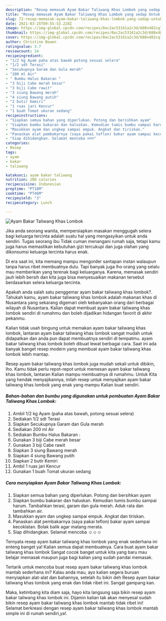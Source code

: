 ```yaml
---
description: "Resep memasak Ayam Bakar Taliwang Khas Lombok yang sedap Untuk Jualan"
title: "Resep memasak Ayam Bakar Taliwang Khas Lombok yang sedap Untuk Jualan"
slug: 72-resep-memasak-ayam-bakar-taliwang-khas-lombok-yang-sedap-untuk-jualan
date: 2021-03-25T09:55:53.228Z
image: https://img-global.cpcdn.com/recipes/0ac2ac53161a2c3d/680x482cq70/ayam-bakar-taliwang-khas-lombok-foto-resep-utama.jpg
thumbnail: https://img-global.cpcdn.com/recipes/0ac2ac53161a2c3d/680x482cq70/ayam-bakar-taliwang-khas-lombok-foto-resep-utama.jpg
cover: https://img-global.cpcdn.com/recipes/0ac2ac53161a2c3d/680x482cq70/ayam-bakar-taliwang-khas-lombok-foto-resep-utama.jpg
author: Christine Bowen
ratingvalue: 3.7
reviewcount: 14
recipeingredient:
- "1/2 kg Ayam paha atas bawah potong sesuai selera"
- "1/2 sdt Terasi"
- "Secukupnya Garam dan Gula merah"
- "200 ml Air"
- " Bumbu Halus Bakaran "
- "3 biji Cabe merah besar"
- "3 biji Cabe rawit"
- "3 siung Bawang merah"
- "4 siung Bawang putih"
- "2 butir Kemiri"
- "1 ruas jari Kencur"
- "1 buah Tomat ukuran sedang"
recipeinstructions:
- "Siapkan semua bahan yang diperlukan. Potong dan bersihkan ayam"
- "Siapkan bumbu bakaran dan haluskan. Kemudian tumis bumbu sampai harum. Tambahkan terasi, garam dan gula merah. Aduk rata dan tambahkan air."
- "Masukkan ayam dan ungkep sampai empuk. Angkat dan tiriskan."
- "Panaskan alat pembakarnya (saya pakai teflon) bakar ayam sampai kecoklatan. Bolak balik agar matang merata."
- "Siap dihidangkan. Selamat mencoba ☺☺☺"
categories:
- Resep
tags:
- ayam
- bakar
- taliwang

katakunci: ayam bakar taliwang 
nutrition: 280 calories
recipecuisine: Indonesian
preptime: "PT18M"
cooktime: "PT46M"
recipeyield: "3"
recipecategory: Lunch

---
```



![Ayam Bakar Taliwang Khas Lombok](https://img-global.cpcdn.com/recipes/0ac2ac53161a2c3d/680x482cq70/ayam-bakar-taliwang-khas-lombok-foto-resep-utama.jpg)

Jika anda seorang wanita, mempersiapkan masakan menggugah selera bagi keluarga tercinta adalah suatu hal yang mengasyikan untuk anda sendiri. Tugas seorang ibu Tidak cuman menangani rumah saja, tetapi kamu juga harus memastikan kebutuhan gizi tercukupi dan juga olahan yang dikonsumsi keluarga tercinta harus enak.

Di era  saat ini, kita memang mampu mengorder santapan instan walaupun tanpa harus ribet membuatnya dulu. Tapi banyak juga lho orang yang selalu mau memberikan yang terenak bagi keluarganya. Karena, memasak sendiri jauh lebih bersih dan kita juga bisa menyesuaikan makanan tersebut berdasarkan selera keluarga tercinta. 



Apakah anda salah satu penggemar ayam bakar taliwang khas lombok?. Tahukah kamu, ayam bakar taliwang khas lombok adalah makanan khas di Nusantara yang sekarang digemari oleh kebanyakan orang dari berbagai wilayah di Nusantara. Kalian dapat membuat ayam bakar taliwang khas lombok sendiri di rumahmu dan boleh dijadikan hidangan favorit di akhir pekanmu.

Kalian tidak usah bingung untuk memakan ayam bakar taliwang khas lombok, lantaran ayam bakar taliwang khas lombok sangat mudah untuk didapatkan dan anda pun dapat membuatnya sendiri di tempatmu. ayam bakar taliwang khas lombok boleh dibuat lewat berbagai cara. Saat ini ada banyak banget resep modern yang membuat ayam bakar taliwang khas lombok lebih mantap.

Resep ayam bakar taliwang khas lombok juga mudah sekali untuk dibikin, lho. Kamu tidak perlu repot-repot untuk memesan ayam bakar taliwang khas lombok, lantaran Kalian mampu membuatnya di rumahmu. Untuk Kita yang hendak menyajikannya, inilah resep untuk menyajikan ayam bakar taliwang khas lombok yang enak yang mampu Kalian buat sendiri.

<!--inarticleads1-->

##### Bahan-bahan dan bumbu yang digunakan untuk pembuatan Ayam Bakar Taliwang Khas Lombok:

1. Ambil 1/2 kg Ayam (paha atas bawah, potong sesuai selera)
1. Sediakan 1/2 sdt Terasi
1. Siapkan Secukupnya Garam dan Gula merah
1. Sediakan 200 ml Air
1. Sediakan  Bumbu Halus Bakaran :
1. Gunakan 3 biji Cabe merah besar
1. Gunakan 3 biji Cabe rawit
1. Siapkan 3 siung Bawang merah
1. Siapkan 4 siung Bawang putih
1. Siapkan 2 butir Kemiri
1. Ambil 1 ruas jari Kencur
1. Gunakan 1 buah Tomat ukuran sedang




<!--inarticleads2-->

##### Cara menyiapkan Ayam Bakar Taliwang Khas Lombok:

1. Siapkan semua bahan yang diperlukan. Potong dan bersihkan ayam
1. Siapkan bumbu bakaran dan haluskan. Kemudian tumis bumbu sampai harum. Tambahkan terasi, garam dan gula merah. Aduk rata dan tambahkan air.
1. Masukkan ayam dan ungkep sampai empuk. Angkat dan tiriskan.
1. Panaskan alat pembakarnya (saya pakai teflon) bakar ayam sampai kecoklatan. Bolak balik agar matang merata.
1. Siap dihidangkan. Selamat mencoba ☺☺☺




Ternyata resep ayam bakar taliwang khas lombok yang enak sederhana ini enteng banget ya! Kalian semua dapat membuatnya. Cara buat ayam bakar taliwang khas lombok Sangat cocok banget untuk kita yang baru mau belajar memasak maupun juga bagi kalian yang sudah pandai memasak.

Tertarik untuk mencoba buat resep ayam bakar taliwang khas lombok mantab sederhana ini? Kalau anda mau, ayo kalian segera buruan menyiapkan alat-alat dan bahannya, setelah itu bikin deh Resep ayam bakar taliwang khas lombok yang enak dan tidak ribet ini. Sangat gampang kan. 

Maka, ketimbang kita diam saja, hayo kita langsung saja bikin resep ayam bakar taliwang khas lombok ini. Dijamin kalian tak akan menyesal sudah bikin resep ayam bakar taliwang khas lombok mantab tidak ribet ini! Selamat berkreasi dengan resep ayam bakar taliwang khas lombok mantab simple ini di rumah sendiri,ya!.

